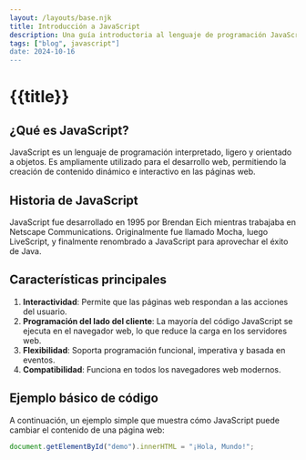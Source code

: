 ```yaml
---
layout: /layouts/base.njk
title: Introducción a JavaScript
description: Una guía introductoria al lenguaje de programación JavaScript, cubriendo sus conceptos básicos y aplicaciones fundamentales.
tags: ["blog", javascript"]
date: 2024-10-16
---
```


# {{title}}

## ¿Qué es JavaScript?

JavaScript es un lenguaje de programación interpretado, ligero y orientado a objetos. Es ampliamente utilizado para el desarrollo web, permitiendo la creación de contenido dinámico e interactivo en las páginas web.

## Historia de JavaScript

JavaScript fue desarrollado en 1995 por Brendan Eich mientras trabajaba en Netscape Communications. Originalmente fue llamado Mocha, luego LiveScript, y finalmente renombrado a JavaScript para aprovechar el éxito de Java.

## Características principales

1. **Interactividad**: Permite que las páginas web respondan a las acciones del usuario.
2. **Programación del lado del cliente**: La mayoría del código JavaScript se ejecuta en el navegador web, lo que reduce la carga en los servidores web.
3. **Flexibilidad**: Soporta programación funcional, imperativa y basada en eventos.
4. **Compatibilidad**: Funciona en todos los navegadores web modernos.

## Ejemplo básico de código

A continuación, un ejemplo simple que muestra cómo JavaScript puede cambiar el contenido de una página web:

```javascript
document.getElementById("demo").innerHTML = "¡Hola, Mundo!";
```
